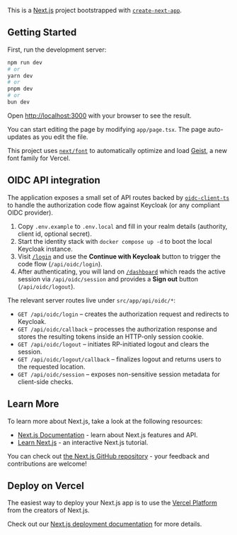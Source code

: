 This is a [Next.js](https://nextjs.org) project bootstrapped with [`create-next-app`](https://nextjs.org/docs/app/api-reference/cli/create-next-app).

## Getting Started

First, run the development server:

```bash
npm run dev
# or
yarn dev
# or
pnpm dev
# or
bun dev
```

Open [http://localhost:3000](http://localhost:3000) with your browser to see the result.

You can start editing the page by modifying `app/page.tsx`. The page auto-updates as you edit the file.

This project uses [`next/font`](https://nextjs.org/docs/app/building-your-application/optimizing/fonts) to automatically optimize and load [Geist](https://vercel.com/font), a new font family for Vercel.

## OIDC API integration

The application exposes a small set of API routes backed by [`oidc-client-ts`](https://github.com/authts/oidc-client-ts) to handle the authorization code flow against Keycloak (or any compliant OIDC provider).

1. Copy `.env.example` to `.env.local` and fill in your realm details (authority, client id, optional secret).
2. Start the identity stack with `docker compose up -d` to boot the local Keycloak instance.
3. Visit [`/login`](http://localhost:3000/login) and use the **Continue with Keycloak** button to trigger the code flow (`/api/oidc/login`).
4. After authenticating, you will land on [`/dashboard`](http://localhost:3000/dashboard) which reads the active session via `/api/oidc/session` and provides a **Sign out** button (`/api/oidc/logout`).

The relevant server routes live under `src/app/api/oidc/*`:

- `GET /api/oidc/login` – creates the authorization request and redirects to Keycloak.
- `GET /api/oidc/callback` – processes the authorization response and stores the resulting tokens inside an HTTP-only session cookie.
- `GET /api/oidc/logout` – initiates RP-initiated logout and clears the session.
- `GET /api/oidc/logout/callback` – finalizes logout and returns users to the requested location.
- `GET /api/oidc/session` – exposes non-sensitive session metadata for client-side checks.

## Learn More

To learn more about Next.js, take a look at the following resources:

- [Next.js Documentation](https://nextjs.org/docs) - learn about Next.js features and API.
- [Learn Next.js](https://nextjs.org/learn) - an interactive Next.js tutorial.

You can check out [the Next.js GitHub repository](https://github.com/vercel/next.js) - your feedback and contributions are welcome!

## Deploy on Vercel

The easiest way to deploy your Next.js app is to use the [Vercel Platform](https://vercel.com/new?utm_medium=default-template&filter=next.js&utm_source=create-next-app&utm_campaign=create-next-app-readme) from the creators of Next.js.

Check out our [Next.js deployment documentation](https://nextjs.org/docs/app/building-your-application/deploying) for more details.

